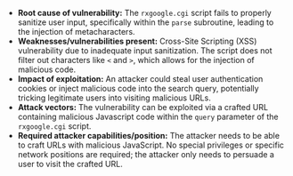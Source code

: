 - **Root cause of vulnerability:** The `rxgoogle.cgi` script fails to properly sanitize user input, specifically within the `parse` subroutine, leading to the injection of metacharacters.
- **Weaknesses/vulnerabilities present:** Cross-Site Scripting (XSS) vulnerability due to inadequate input sanitization. The script does not filter out characters like `<` and `>`, which allows for the injection of malicious code.
- **Impact of exploitation:** An attacker could steal user authentication cookies or inject malicious code into the search query, potentially tricking legitimate users into visiting malicious URLs.
- **Attack vectors:** The vulnerability can be exploited via a crafted URL containing malicious Javascript code within the `query` parameter of the `rxgoogle.cgi` script.
- **Required attacker capabilities/position:** The attacker needs to be able to craft URLs with malicious JavaScript. No special privileges or specific network positions are required; the attacker only needs to persuade a user to visit the crafted URL.